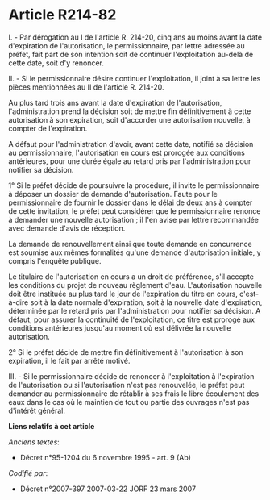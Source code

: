 # Article R214-82

I. - Par dérogation au I de l'article R. 214-20, cinq ans au moins avant la date d'expiration de l'autorisation, le
permissionnaire, par lettre adressée au préfet, fait part de son intention soit de continuer l'exploitation au-delà de cette
date, soit d'y renoncer.

II. - Si le permissionnaire désire continuer l'exploitation, il joint à sa lettre les pièces mentionnées au II de l'article
R. 214-20.

Au plus tard trois ans avant la date d'expiration de l'autorisation, l'administration prend la décision soit de mettre fin
définitivement à cette autorisation à son expiration, soit d'accorder une autorisation nouvelle, à compter de l'expiration.

A défaut pour l'administration d'avoir, avant cette date, notifié sa décision au permissionnaire, l'autorisation en cours est
prorogée aux conditions antérieures, pour une durée égale au retard pris par l'administration pour notifier sa décision.

1° Si le préfet décide de poursuivre la procédure, il invite le permissionnaire à déposer un dossier de demande
d'autorisation. Faute pour le permissionnaire de fournir le dossier dans le délai de deux ans à compter de cette invitation,
le préfet peut considérer que le permissionnaire renonce à demander une nouvelle autorisation ; il l'en avise par lettre
recommandée avec demande d'avis de réception.

La demande de renouvellement ainsi que toute demande en concurrence est soumise aux mêmes formalités qu'une demande
d'autorisation initiale, y compris l'enquête publique.

Le titulaire de l'autorisation en cours a un droit de préférence, s'il accepte les conditions du projet de nouveau règlement
d'eau. L'autorisation nouvelle doit être instituée au plus tard le jour de l'expiration du titre en cours, c'est-à-dire soit
à la date normale d'expiration, soit à la nouvelle date d'expiration, déterminée par le retard pris par l'administration pour
notifier sa décision. A défaut, pour assurer la continuité de l'exploitation, ce titre est prorogé aux conditions antérieures
jusqu'au moment où est délivrée la nouvelle autorisation.

2° Si le préfet décide de mettre fin définitivement à l'autorisation à son expiration, il le fait par arrêté motivé.

III. - Si le permissionnaire décide de renoncer à l'exploitation à l'expiration de l'autorisation ou si l'autorisation n'est
pas renouvelée, le préfet peut demander au permissionnaire de rétablir à ses frais le libre écoulement des eaux dans le cas
où le maintien de tout ou partie des ouvrages n'est pas d'intérêt général.

**Liens relatifs à cet article**

_Anciens textes_:

  - Décret n°95-1204 du 6 novembre 1995 - art. 9 (Ab)

_Codifié par_:

  - Décret n°2007-397 2007-03-22 JORF 23 mars 2007
